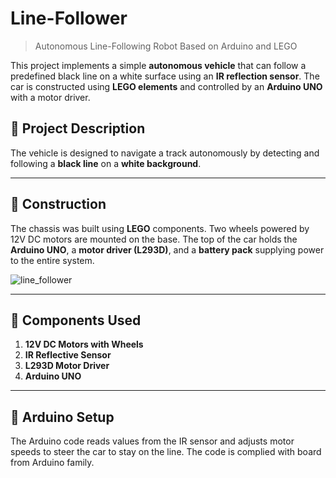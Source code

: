 # Line-Follower

> Autonomous Line-Following Robot Based on Arduino and LEGO 

This project implements a simple **autonomous vehicle** that can follow a predefined black line on a white surface using an **IR reflection sensor**. The car is constructed using **LEGO elements** and controlled by an **Arduino UNO** with a motor driver.

## 🚗 Project Description

The vehicle is designed to navigate a track autonomously by detecting and following a **black line** on a **white background**.

---

## 🧱 Construction

The chassis was built using **LEGO** components. Two wheels powered by 12V DC motors are mounted on the base. The top of the car holds the **Arduino UNO**, a **motor driver (L293D)**, and a **battery pack** supplying power to the entire system.

![line_follower](https://github.com/user-attachments/assets/0fbe7c47-612b-4554-91cd-ebaa25542acf)

---

## 🔩 Components Used

1. **12V DC Motors with Wheels**  
2. **IR Reflective Sensor**  
3. **L293D Motor Driver**  
4. **Arduino UNO**  

---

## 🔧 Arduino Setup

The Arduino code reads values from the IR sensor and adjusts motor speeds to steer the car to stay on the line.
The code is complied with  board from Arduino family.

